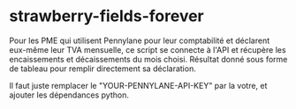 # strawberry-fields-forever

Pour les PME qui utilisent Pennylane pour leur comptabilité et déclarent eux-même leur TVA mensuelle, ce script se connecte à l'API et récupère les encaissements et décaissements du mois choisi. Résultat donné sous forme de tableau pour remplir directement sa déclaration. 

Il faut juste remplacer le "YOUR-PENNYLANE-API-KEY" par la votre, et ajouter les dépendances python.
